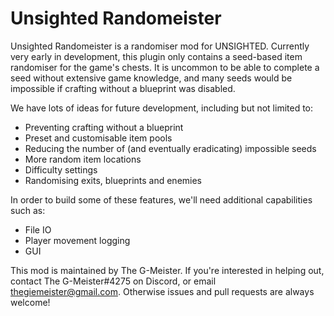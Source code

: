 # Unsighted Randomeister

Unsighted Randomeister is a randomiser mod for UNSIGHTED. Currently very early in development, this plugin only contains a seed-based item randomiser for the game's chests. It is uncommon to be able to complete a seed without extensive game knowledge, and many seeds would be impossible if crafting without a blueprint was disabled.

We have lots of ideas for future development, including but not limited to:
* Preventing crafting without a blueprint
* Preset and customisable item pools
* Reducing the number of (and eventually eradicating) impossible seeds
* More random item locations
* Difficulty settings
* Randomising exits, blueprints and enemies

In order to build some of these features, we'll need additional capabilities such as:
* File IO
* Player movement logging
* GUI

This mod is maintained by The G-Meister. If you're interested in helping out, contact The G-Meister#4275 on Discord, or email thegiemeister@gmail.com. Otherwise issues and pull requests are always welcome!